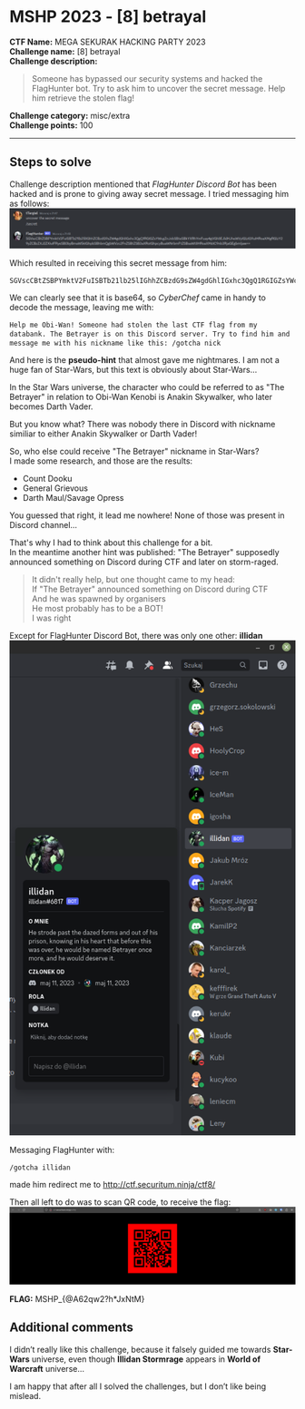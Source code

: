 # MSHP 2023 - [8] betrayal  

**CTF Name:** MEGA SEKURAK HACKING PARTY 2023  
**Challenge name:** [8] betrayal  
**Challenge description:**  
> Someone has bypassed our security systems and hacked the FlagHunter bot. Try to ask him to uncover the secret message. Help him retrieve the stolen flag!   

**Challenge category:** misc/extra  
**Challenge points:** 100  

* * *  

## Steps to solve  
Challenge description mentioned that *FlagHunter Discord Bot* has been hacked and is prone to giving away secret message. I tried messaging him as follows:  
![secret.png](../_resources/secret.png)  

Which resulted in receiving this secret message from him:  
```  
SGVscCBtZSBPYmktV2FuISBTb21lb25lIGhhZCBzdG9sZW4gdGhlIGxhc3QgQ1RGIGZsYWcgZnJvbSBteSBkYXRhYmFuay4gVGhlIEJldHJheWVyIGlzIG9uIHRoaXMgRGlzY29yZCBzZXJ2ZXIuIFRyeSB0byBmaW5kIGhpbSBhbmQgbWVzc2FnZSBtZSB3aXRoIGhpcyBuaWNrbmFtZSBsaWtlIHRoaXM6IC9nb3RjaGEgbmljaw==  
```  

We can clearly see that it is base64, so *CyberChef* came in handy to decode the message, leaving me with:  
```  
Help me Obi-Wan! Someone had stolen the last CTF flag from my databank. The Betrayer is on this Discord server. Try to find him and message me with his nickname like this: /gotcha nick  
```  

And here is the **pseudo-hint** that almost gave me nightmares. I am not a huge fan of Star-Wars, but this text is obviously about Star-Wars...  

In the Star Wars universe, the character who could be referred to as "The Betrayer" in relation to Obi-Wan Kenobi is Anakin Skywalker, who later becomes Darth Vader.  

But you know what? There was nobody there in Discord with nickname similiar to either Anakin Skywalker or Darth Vader!  

So, who else could receive "The Betrayer" nickname in Star-Wars?  
I made some research, and those are the results:  
- Count Dooku  
- General Grievous  
- Darth Maul/Savage Opress  

You guessed that right, it lead me nowhere! None of those was present in Discord channel...  

That's why I had to think about this challenge for a bit.  
In the meantime another hint was published: "The Betrayer" supposedly announced something on Discord during CTF and later on storm-raged.  

> It didn't really help, but one thought came to my head:  
> If "The Betrayer" announced something on Discord during CTF  
> And he was spawned by organisers  
> He most probably has to be a BOT!  
> I was right  

Except for FlagHunter Discord Bot, there was only one other: **illidan**  
![illidan.png](../_resources/illidan.png)  

Messaging FlagHunter with:  
```  
/gotcha illidan  
```  
made him redirect me to http://ctf.securitum.ninja/ctf8/  

Then all left to do was to scan QR code, to receive the flag:  
![qr_code.png](../_resources/qr_code.png)  

**FLAG:** MSHP_{@A62qw2?h*JxNtM}  

## Additional comments  
I didn’t really like this challenge, because it falsely guided me towards **Star-Wars** universe, even though **Illidan Stormrage** appears in **World of Warcraft** universe…  

I am happy that after all I solved the challenges, but I don’t like being mislead.